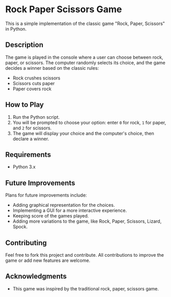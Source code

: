 # Rock Paper Scissors Game

This is a simple implementation of the classic game "Rock, Paper, Scissors" in Python. 

## Description

The game is played in the console where a user can choose between rock, paper, or scissors. The computer randomly selects its choice, and the game decides a winner based on the classic rules:
- Rock crushes scissors
- Scissors cuts paper
- Paper covers rock

## How to Play

1. Run the Python script.
2. You will be prompted to choose your option: enter `0` for rock, `1` for paper, and `2` for scissors.
3. The game will display your choice and the computer's choice, then declare a winner.

## Requirements

- Python 3.x

## Future Improvements

Plans for future improvements include:
- Adding graphical representation for the choices.
- Implementing a GUI for a more interactive experience.
- Keeping score of the games played.
- Adding more variations to the game, like Rock, Paper, Scissors, Lizard, Spock.

## Contributing

Feel free to fork this project and contribute. All contributions to improve the game or add new features are welcome.


## Acknowledgments

- This game was inspired by the traditional rock, paper, scissors game.

